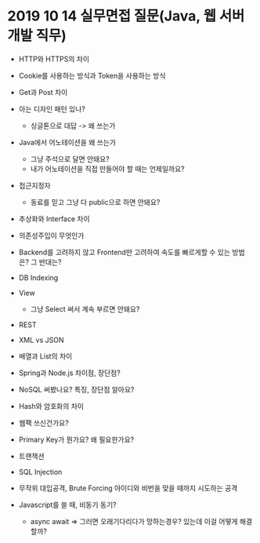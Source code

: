 # 2019 10 14 실무면접 질문(Java, 웹 서버 개발 직무)

- HTTP와 HTTPS의 차이

- Cookie를 사용하는 방식과 Token을 사용하는 방식

- Get과 Post 차이

- 아는 디자인 패턴 있나?

  - 싱글톤으로 대답 -> 왜 쓰는가

- Java에서 어노테이션을 왜 쓰는가

  - 그냥 주석으로 달면 안돼요?
  - 내가 어노테이션을 직접 만들어야 할 때는 언제일까요?

- 접근지정자

  - 동료를 믿고 그냥 다 public으로 하면 안돼요?

- 추상화와 Interface 차이

- 의존성주입이 무엇인가

- Backend를 고려하지 않고 Frontend만 고려하여 속도를 빠르게할 수 있는 방법은? 그 반대는?

- DB Indexing

- View

  - 그냥 Select 써서 계속 부르면 안돼요?

- REST

- XML vs JSON

- 배열과 List의 차이

- Spring과 Node.js 차이점, 장단점?

- NoSQL 써봤나요? 특징, 장단점 알아요?

- Hash와 암호화의 차이

- 웹팩 쓰신건가요?

- Primary Key가 뭔가요? 왜 필요한가요?

- 트랜잭션

- SQL Injection

- 무작위 대입공격, Brute Forcing 아이디와 비번을 맞을 때까지 시도하는 공격

- Javascript를 쓸 때, 비동기 동기?

  - async await => 그러면 오래기다리다가 망하는경우? 있는데 이걸 어떻게 해결할까?
  
  

